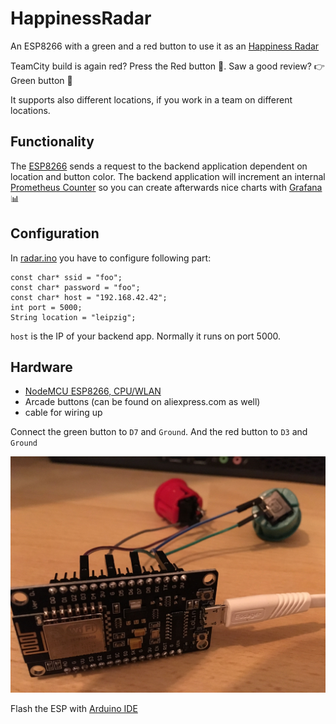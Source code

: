 # HappinessRadar

An ESP8266 with a green and a red button to use it as an [Happiness Radar](http://www.funretrospectives.com/happiness-radar/)

TeamCity build is again red? Press the Red button :red_circle:. Saw a good review? :point_right: Green button :green_heart:

It supports also different locations, if you work in a team on different locations.

## Functionality

The [ESP8266](https://en.wikipedia.org/wiki/ESP8266) sends a request to the backend application dependent on location and button color. The backend application will increment an internal [Prometheus Counter](https://github.com/prometheus-net/prometheus-net) so you can create afterwards nice charts with [Grafana](https://grafana.com/) :bar_chart:

## Configuration

In [radar.ino](https://github.com/DominikHerold/HappinessRadar/blob/master/radar/radar.ino#L22-L32) you have to configure following part:

    const char* ssid = "foo";
    const char* password = "foo";
    const char* host = "192.168.42.42";
    int port = 5000;
    String location = "leipzig";

`host` is the IP of your backend app. Normally it runs on port 5000.

## Hardware

* [NodeMCU ESP8266, CPU/WLAN](https://de.aliexpress.com/w/wholesale-nodemcu-v3-esp8266-ch340.html?spm=2114.010208.0.0.2zt6Ca&initiative_id=SB_20170101021508&site=deu&groupsort=1&SortType=price_asc&g=y&SearchText=nodemcu+v3+esp8266+ch340)
* Arcade buttons (can be found on aliexpress.com as well)
* cable for wiring up

Connect the green button to `D7` and `Ground`. And the red button to `D3` and `Ground`

![Wiring](ESP8266.jpg)

Flash the ESP with [Arduino IDE](https://en.wikipedia.org/wiki/Arduino_IDE)